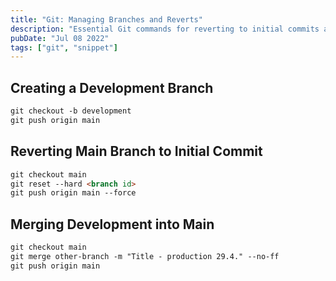 ```yaml
---
title: "Git: Managing Branches and Reverts"
description: "Essential Git commands for reverting to initial commits and merging branches"
pubDate: "Jul 08 2022"
tags: ["git", "snippet"]
---
```


## Creating a Development Branch

```md
git checkout -b development
git push origin main
```

## Reverting Main Branch to Initial Commit

```md
git checkout main
git reset --hard <branch id>
git push origin main --force
```

## Merging Development into Main

```md
git checkout main
git merge other-branch -m "Title - production 29.4." --no-ff
git push origin main
```
